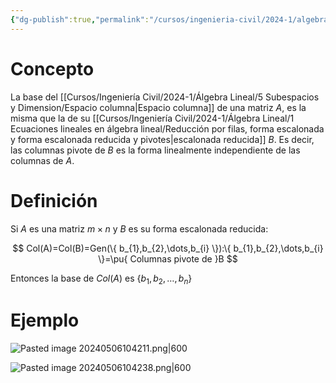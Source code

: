 ```yaml
---
{"dg-publish":true,"permalink":"/cursos/ingenieria-civil/2024-1/algebra-lineal/5-subespacios-y-dimension/base-de-col-a/","tags":["I2MAT1203"]}
---
```


# Concepto

La base del [[Cursos/Ingeniería Civil/2024-1/Álgebra Lineal/5 Subespacios y Dimension/Espacio columna\|Espacio columna]] de una matriz $A$, es la misma que la de su [[Cursos/Ingeniería Civil/2024-1/Álgebra Lineal/1 Ecuaciones lineales en álgebra lineal/Reducción por filas, forma escalonada y forma escalonada reducida y pivotes\|escalonada reducida]] $B$. Es decir, las columnas pivote de $B$ es la forma linealmente independiente de las columnas de $A$.

# Definición

Si $A$ es una matriz $m\times n$ y $B$ es su forma escalonada reducida:

$$
Col(A)=Col(B)=Gen(\{ b_{1},b_{2},\dots,b_{i} \}):\{ b_{1},b_{2},\dots,b_{i} \}=\pu{ Columnas pivote de }B
$$

Entonces la base de $Col(A)$ es $\{ b_{1},b_{2},\dots,b_{n} \}$

# Ejemplo

![Pasted image 20240506104211.png|600](/img/user/Cursos/Ingenier%C3%ADa%20Civil/2024-1/%C3%81lgebra%20Lineal/5%20Subespacios%20y%20Dimension/attachments/Pasted%20image%2020240506104211.png)

![Pasted image 20240506104238.png|600](/img/user/Cursos/Ingenier%C3%ADa%20Civil/2024-1/%C3%81lgebra%20Lineal/5%20Subespacios%20y%20Dimension/attachments/Pasted%20image%2020240506104238.png)